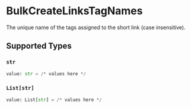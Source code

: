 # BulkCreateLinksTagNames

The unique name of the tags assigned to the short link (case insensitive).


## Supported Types

### `str`

```python
value: str = /* values here */
```

### `List[str]`

```python
value: List[str] = /* values here */
```

